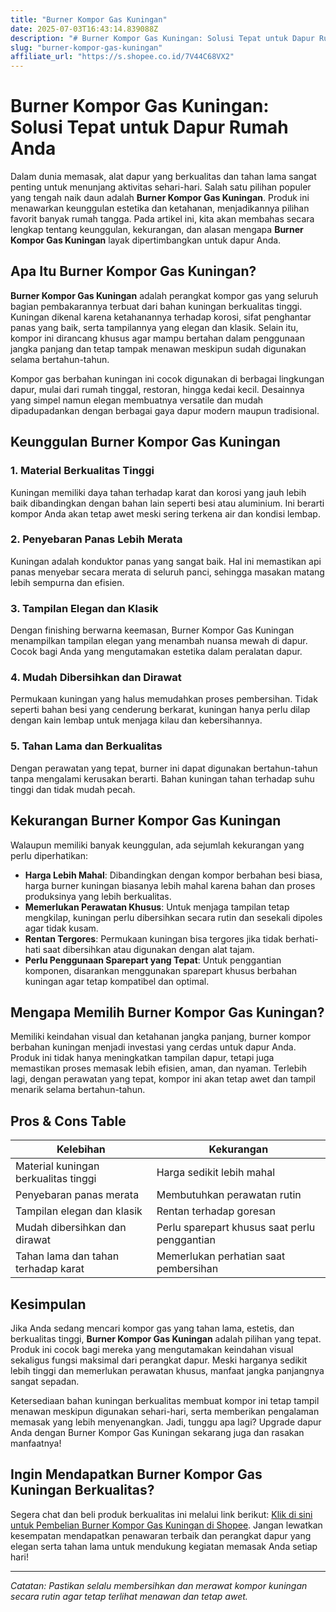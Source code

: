 ```yaml
---
title: "Burner Kompor Gas Kuningan"
date: 2025-07-03T16:43:14.839088Z
description: "# Burner Kompor Gas Kuningan: Solusi Tepat untuk Dapur Rumah Anda..."
slug: "burner-kompor-gas-kuningan"
affiliate_url: "https://s.shopee.co.id/7V44C68VX2"
---
```

# Burner Kompor Gas Kuningan: Solusi Tepat untuk Dapur Rumah Anda

Dalam dunia memasak, alat dapur yang berkualitas dan tahan lama sangat penting untuk menunjang aktivitas sehari-hari. Salah satu pilihan populer yang tengah naik daun adalah **Burner Kompor Gas Kuningan**. Produk ini menawarkan keunggulan estetika dan ketahanan, menjadikannya pilihan favorit banyak rumah tangga. Pada artikel ini, kita akan membahas secara lengkap tentang keunggulan, kekurangan, dan alasan mengapa **Burner Kompor Gas Kuningan** layak dipertimbangkan untuk dapur Anda.

## Apa Itu Burner Kompor Gas Kuningan?

**Burner Kompor Gas Kuningan** adalah perangkat kompor gas yang seluruh bagian pembakarannya terbuat dari bahan kuningan berkualitas tinggi. Kuningan dikenal karena ketahanannya terhadap korosi, sifat penghantar panas yang baik, serta tampilannya yang elegan dan klasik. Selain itu, kompor ini dirancang khusus agar mampu bertahan dalam penggunaan jangka panjang dan tetap tampak menawan meskipun sudah digunakan selama bertahun-tahun.

Kompor gas berbahan kuningan ini cocok digunakan di berbagai lingkungan dapur, mulai dari rumah tinggal, restoran, hingga kedai kecil. Desainnya yang simpel namun elegan membuatnya versatile dan mudah dipadupadankan dengan berbagai gaya dapur modern maupun tradisional.

## Keunggulan Burner Kompor Gas Kuningan

### 1. Material Berkualitas Tinggi
Kuningan memiliki daya tahan terhadap karat dan korosi yang jauh lebih baik dibandingkan dengan bahan lain seperti besi atau aluminium. Ini berarti kompor Anda akan tetap awet meski sering terkena air dan kondisi lembap.

### 2. Penyebaran Panas Lebih Merata
Kuningan adalah konduktor panas yang sangat baik. Hal ini memastikan api panas menyebar secara merata di seluruh panci, sehingga masakan matang lebih sempurna dan efisien.

### 3. Tampilan Elegan dan Klasik
Dengan finishing berwarna keemasan, Burner Kompor Gas Kuningan menampilkan tampilan elegan yang menambah nuansa mewah di dapur. Cocok bagi Anda yang mengutamakan estetika dalam peralatan dapur.

### 4. Mudah Dibersihkan dan Dirawat
Permukaan kuningan yang halus memudahkan proses pembersihan. Tidak seperti bahan besi yang cenderung berkarat, kuningan hanya perlu dilap dengan kain lembap untuk menjaga kilau dan kebersihannya.

### 5. Tahan Lama dan Berkualitas
Dengan perawatan yang tepat, burner ini dapat digunakan bertahun-tahun tanpa mengalami kerusakan berarti. Bahan kuningan tahan terhadap suhu tinggi dan tidak mudah pecah.

## Kekurangan Burner Kompor Gas Kuningan

Walaupun memiliki banyak keunggulan, ada sejumlah kekurangan yang perlu diperhatikan:

- **Harga Lebih Mahal**: Dibandingkan dengan kompor berbahan besi biasa, harga burner kuningan biasanya lebih mahal karena bahan dan proses produksinya yang lebih berkualitas.
- **Memerlukan Perawatan Khusus**: Untuk menjaga tampilan tetap mengkilap, kuningan perlu dibersihkan secara rutin dan sesekali dipoles agar tidak kusam.
- **Rentan Tergores**: Permukaan kuningan bisa tergores jika tidak berhati-hati saat dibersihkan atau digunakan dengan alat tajam.
- **Perlu Penggunaan Sparepart yang Tepat**: Untuk penggantian komponen, disarankan menggunakan sparepart khusus berbahan kuningan agar tetap kompatibel dan optimal.

## Mengapa Memilih Burner Kompor Gas Kuningan?

Memiliki keindahan visual dan ketahanan jangka panjang, burner kompor berbahan kuningan menjadi investasi yang cerdas untuk dapur Anda. Produk ini tidak hanya meningkatkan tampilan dapur, tetapi juga memastikan proses memasak lebih efisien, aman, dan nyaman. Terlebih lagi, dengan perawatan yang tepat, kompor ini akan tetap awet dan tampil menarik selama bertahun-tahun.

## Pros & Cons Table

| Kelebihan                              | Kekurangan                              |
|----------------------------------------|----------------------------------------|
| Material kuningan berkualitas tinggi | Harga sedikit lebih mahal            |
| Penyebaran panas merata               | Membutuhkan perawatan rutin         |
| Tampilan elegan dan klasik            | Rentan terhadap goresan             |
| Mudah dibersihkan dan dirawat        | Perlu sparepart khusus saat perlu penggantian |
| Tahan lama dan tahan terhadap karat   | Memerlukan perhatian saat pembersihan |

## Kesimpulan

Jika Anda sedang mencari kompor gas yang tahan lama, estetis, dan berkualitas tinggi, **Burner Kompor Gas Kuningan** adalah pilihan yang tepat. Produk ini cocok bagi mereka yang mengutamakan keindahan visual sekaligus fungsi maksimal dari perangkat dapur. Meski harganya sedikit lebih tinggi dan memerlukan perawatan khusus, manfaat jangka panjangnya sangat sepadan.

Ketersediaan bahan kuningan berkualitas membuat kompor ini tetap tampil menawan meskipun digunakan sehari-hari, serta memberikan pengalaman memasak yang lebih menyenangkan. Jadi, tunggu apa lagi? Upgrade dapur Anda dengan Burner Kompor Gas Kuningan sekarang juga dan rasakan manfaatnya!

## Ingin Mendapatkan Burner Kompor Gas Kuningan Berkualitas?

Segera chat dan beli produk berkualitas ini melalui link berikut: [Klik di sini untuk Pembelian Burner Kompor Gas Kuningan di Shopee](https://s.shopee.co.id/7V44C68VX2). Jangan lewatkan kesempatan mendapatkan penawaran terbaik dan perangkat dapur yang elegan serta tahan lama untuk mendukung kegiatan memasak Anda setiap hari!

---

*Catatan: Pastikan selalu membersihkan dan merawat kompor kuningan secara rutin agar tetap terlihat menawan dan tetap awet.*